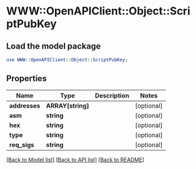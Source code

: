# WWW::OpenAPIClient::Object::ScriptPubKey

## Load the model package
```perl
use WWW::OpenAPIClient::Object::ScriptPubKey;
```

## Properties
Name | Type | Description | Notes
------------ | ------------- | ------------- | -------------
**addresses** | **ARRAY[string]** |  | [optional] 
**asm** | **string** |  | [optional] 
**hex** | **string** |  | [optional] 
**type** | **string** |  | [optional] 
**req_sigs** | **string** |  | [optional] 

[[Back to Model list]](../README.md#documentation-for-models) [[Back to API list]](../README.md#documentation-for-api-endpoints) [[Back to README]](../README.md)


